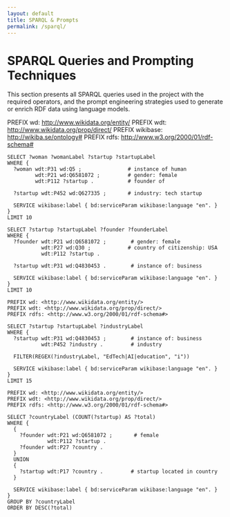 ```yaml
---
layout: default
title: SPARQL & Prompts
permalink: /sparql/
---
```


# SPARQL Queries and Prompting Techniques

This section presents all SPARQL queries used in the project with the required operators, and the prompt engineering strategies used to generate or enrich RDF data using language models.

PREFIX wd: <http://www.wikidata.org/entity/>
PREFIX wdt: <http://www.wikidata.org/prop/direct/>
PREFIX wikibase: <http://wikiba.se/ontology#>
PREFIX rdfs: <http://www.w3.org/2000/01/rdf-schema#>

```sparql
SELECT ?woman ?womanLabel ?startup ?startupLabel
WHERE {
  ?woman wdt:P31 wd:Q5 ;               # instance of human
         wdt:P21 wd:Q6581072 ;         # gender: female
         wdt:P112 ?startup .           # founder of

  ?startup wdt:P452 wd:Q627335 ;       # industry: tech startup

  SERVICE wikibase:label { bd:serviceParam wikibase:language "en". }
}
LIMIT 10
```

```sparql
SELECT ?startup ?startupLabel ?founder ?founderLabel
WHERE {
  ?founder wdt:P21 wd:Q6581072 ;        # gender: female
           wdt:P27 wd:Q30 ;            # country of citizenship: USA
           wdt:P112 ?startup .

  ?startup wdt:P31 wd:Q4830453 .        # instance of: business
  
  SERVICE wikibase:label { bd:serviceParam wikibase:language "en". }
}
LIMIT 10
```

```sparql
PREFIX wd: <http://www.wikidata.org/entity/>
PREFIX wdt: <http://www.wikidata.org/prop/direct/>
PREFIX rdfs: <http://www.w3.org/2000/01/rdf-schema#>

SELECT ?startup ?startupLabel ?industryLabel
WHERE {
  ?startup wdt:P31 wd:Q4830453 ;        # instance of: business
           wdt:P452 ?industry .         # industry

  FILTER(REGEX(?industryLabel, "EdTech|AI|education", "i"))

  SERVICE wikibase:label { bd:serviceParam wikibase:language "en". }
}
LIMIT 15
```

```sparql
PREFIX wd: <http://www.wikidata.org/entity/>
PREFIX wdt: <http://www.wikidata.org/prop/direct/>
PREFIX rdfs: <http://www.w3.org/2000/01/rdf-schema#>

SELECT ?countryLabel (COUNT(?startup) AS ?total)
WHERE {
  {
    ?founder wdt:P21 wd:Q6581072 ;       # female
             wdt:P112 ?startup .
    ?founder wdt:P27 ?country .
  }
  UNION
  {
    ?startup wdt:P17 ?country .         # startup located in country
  }

  SERVICE wikibase:label { bd:serviceParam wikibase:language "en". }
}
GROUP BY ?countryLabel
ORDER BY DESC(?total)
```
